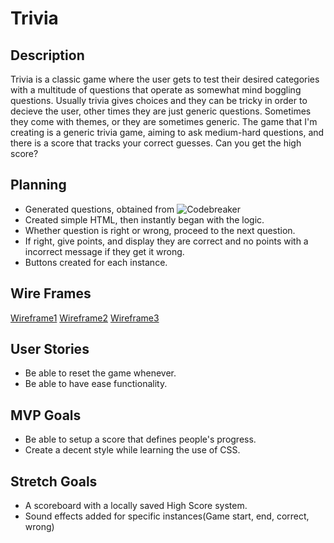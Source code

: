 # Trivia

## Description
Trivia is a classic game where the user gets to test their desired categories with a multitude of questions that operate as somewhat mind boggling questions. Usually trivia gives choices and they can be tricky in order to decieve the user, other times they are just generic questions. Sometimes they come with themes, or they are sometimes generic. The game that I'm creating is a generic trivia game, aiming to ask medium-hard questions, and there is a score that tracks your correct guesses. Can you get the high score?

## Planning
- Generated questions, obtained from ![Codebreaker](https://www.quizbreaker.com/trivia-questions)
- Created simple HTML, then instantly began with the logic.
- Whether question is right or wrong, proceed to the next question.
- If right, give points, and display they are correct and no points with a incorrect message if they get it wrong.
- Buttons created for each instance.
## Wire Frames
 [Wireframe1](https://cdn.discordapp.com/attachments/955541749516890142/962759266677174383/unknown.png)
 [Wireframe2](https://cdn.discordapp.com/attachments/955541749516890142/962759681741299792/unknown.png)
 [Wireframe3](https://cdn.discordapp.com/attachments/955541749516890142/962759793670492230/unknown.png)

## User Stories
- Be able to reset the game whenever.
- Be able to have ease functionality.

## MVP Goals
- Be able to setup a score that defines people's progress.
- Create a decent style while learning the use of CSS.


## Stretch Goals
- A scoreboard with a locally saved High Score system.
- Sound effects added for specific instances(Game start, end, correct, wrong)
